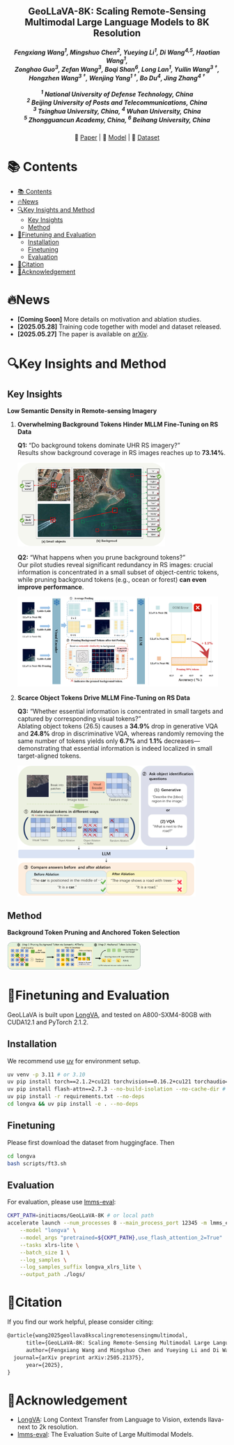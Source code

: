 <div align="center">
  <h2><strong>GeoLLaVA-8K: Scaling Remote-Sensing Multimodal Large Language Models to 8K Resolution</strong></h2>
  <h5>
    <em>
      Fengxiang Wang<sup>1</sup>, Mingshuo Chen<sup>2</sup>, Yueying Li<sup>1</sup>, Di Wang<sup>4,5</sup>, Haotian Wang<sup>1</sup>, <br/>
      Zonghao Guo<sup>3</sup>, Zefan Wang<sup>3</sup>, Boqi Shan<sup>6</sup>, Long Lan<sup>1</sup>, Yuilin Wang<sup>3&nbsp;†</sup>, <br/>
      Hongzhen Wang<sup>3&nbsp;†</sup>, Wenjing Yang<sup>1&nbsp;†</sup>, Bo Du<sup>4</sup>, Jing Zhang<sup>4&nbsp;†</sup>
    </em>
    <br/><br/>
    <sup>1</sup> National University of Defense Technology, China<br/>
    <sup>2</sup> Beijing University of Posts and Telecommunications, China<br/>
    <sup>3</sup> Tsinghua University, China, <sup>4</sup> Wuhan University, China<br/>
    <sup>5</sup> Zhongguancun Academy, China, <sup>6</sup> Beihang University, China
  </h5>
  <p>
    📃 <a href="https://arxiv.org/abs/2505.21375" target="_blank">Paper</a> |
    🤗 <a href="https://huggingface.co/initiacms/GeoLLaVA-8K" target="_blank">Model</a> |
    🤗 <a href="https://huggingface.co/datasets/initiacms/GeoLLaVA-Data" target="_blank">Dataset</a>
  </p>
</div>



# 📚 Contents

- [📚 Contents](#-contents)
- [🔥News](#news)
- [🔍Key Insights and Method](#key-insights-and-method)
  - [Key Insights](#key-insights)
  - [Method](#method)
- [🚀Finetuning and Evaluation](#finetuning-and-evaluation)
  - [Installation](#installation)
  - [Finetuning](#finetuning)
  - [Evaluation](#evaluation)
- [🔗Citation](#citation)
- [🤝Acknowledgement](#acknowledgement)

# 🔥News

* **[Coming Soon]**  More details on motivation and ablation studies.
* **[2025.05.28]**  Training code together with model and dataset released.
* **[2025.05.27]**  The paper is available on [arXiv](https://arxiv.org/abs/2505.21375).

# 🔍Key Insights and Method

## Key Insights

**Low Semantic Density in Remote-sensing Imagery**

1. **Overwhelming Background Tokens Hinder MLLM Fine-Tuning on RS Data**

   **Q1:** “Do background tokens dominate UHR RS imagery?”  
   Results show background coverage in RS images reaches up to **73.14%**.

   <img src="./assets/q1.jpg" alt="image" style="zoom: 33%;" />

   **Q2:** “What happens when you prune background tokens?”  
   Our pilot studies reveal significant redundancy in RS images: crucial information is concentrated in a small subset of object-centric tokens, while pruning background tokens (e.g., ocean or forest) **can even improve performance**.
   
   <img src="./assets/q2.jpg" alt="image" style="zoom:45%;" />

2. **Scarce Object Tokens Drive MLLM Fine-Tuning on RS Data**

   **Q3:** “Whether essential information is concentrated in small targets and captured by corresponding visual tokens?”  
   Ablating object tokens (26.5) causes a **34.9%** drop in generative VQA and **24.8%** drop in discriminative VQA, whereas randomly removing the same number of tokens yields only **6.7%** and **1.1%** decreases—demonstrating that essential information is indeed localized in small target-aligned tokens.
   
   <img src="./assets/q3.jpg" alt="image" style="zoom:40%;" />
## Method

**Background Token Pruning and Anchored Token Selection**

<img src="assets/method.jpg" alt="image" style="zoom:30%;" />

# 🚀Finetuning and Evaluation

GeoLLaVA is built upon [LongVA](https://github.com/EvolvingLMMs-Lab/LongVA), and tested on  A800-SXM4-80GB with CUDA12.1 and PyTorch 2.1.2.

## Installation

We recommend use [uv](https://github.com/astral-sh/uv) for environment setup.

```bash
uv venv -p 3.11 # or 3.10
uv pip install torch==2.1.2+cu121 torchvision==0.16.2+cu121 torchaudio==2.1.2+cu121 --index-url https://download.pytorch.org/whl/cu121
uv pip install flash-attn==2.7.3 --no-build-isolation --no-cache-dir # or install wheel mannualy
uv pip install -r requirements.txt --no-deps
cd longva && uv pip install -e . --no-deps
```

## Finetuning

Please first download the dataset from huggingface. Then

```bash
cd longva
bash scripts/ft3.sh
```

## Evaluation

For evaluation, please use [lmms-eval](https://github.com/EvolvingLMMs-Lab/lmms-eval?tab=readme-ov-file):

```bash
CKPT_PATH=initiacms/GeoLLaVA-8K # or local path
accelerate launch --num_processes 8 --main_process_port 12345 -m lmms_eval \
    --model "longva" \
    --model_args "pretrained=${CKPT_PATH},use_flash_attention_2=True"  \
    --tasks xlrs-lite \
    --batch_size 1 \
    --log_samples \
    --log_samples_suffix longva_xlrs_lite \
    --output_path ./logs/
```

# 🔗Citation

If you find our work helpful, please consider citing:

```latex
@article{wang2025geollava8kscalingremotesensingmultimodal,
      title={GeoLLaVA-8K: Scaling Remote-Sensing Multimodal Large Language Models to 8K Resolution}, 
      author={Fengxiang Wang and Mingshuo Chen and Yueying Li and Di Wang and Haotian Wang and Zonghao Guo and Zefan Wang and Boqi Shan and Long Lan and Yulin Wang and Hongzhen Wang and Wenjing Yang and Bo Du and Jing Zhang},
  journal={arXiv preprint arXiv:2505.21375},
      year={2025},
}
```

# 🤝Acknowledgement

* [LongVA](https://github.com/EvolvingLMMs-Lab/LongVA): Long Context Transfer from Language to Vision, extends llava-next to 2k resolution.
* [lmms-eval](https://github.com/EvolvingLMMs-Lab/lmms-eval?tab=readme-ov-file): The Evaluation Suite of Large Multimodal Models.
